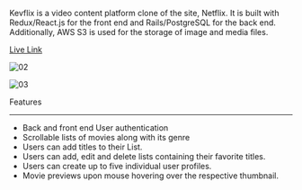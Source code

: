 Kevflix is a video content platform clone of the site, Netflix. It is built with Redux/React.js for the front end and Rails/PostgreSQL for the back end. Additionally, AWS S3 is used for the storage of image and media files.

[Live Link](https://kevflix.herokuapp.com/#/)

![02](https://user-images.githubusercontent.com/65047030/121826752-59344a00-cc6e-11eb-81f9-f695a6678d54.gif)

![03](https://user-images.githubusercontent.com/65047030/121865570-f913c700-ccb2-11eb-967f-3fe09590a4f7.png)

Features
___________________________________________________________________________________________________________________________________________________________
- Back and front end User authentication
- Scrollable lists of movies along with its genre
- Users can add titles to their List.
- Users can add, edit and delete lists containing their favorite titles. 
- Users can create up to five individual user profiles.
- Movie previews upon mouse hovering over the respective thumbnail.

